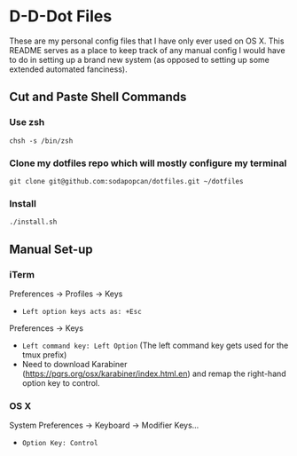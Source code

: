# D-D-Dot Files #

These are my personal config files that I have only ever used on OS X.  This
README serves as a place to keep track of any manual config I would have to do
in setting up a brand new system (as opposed to setting up some extended
automated fanciness).

## Cut and Paste Shell Commands

### Use zsh
`chsh -s /bin/zsh`

### Clone my dotfiles repo which will mostly configure my terminal
`git clone git@github.com:sodapopcan/dotfiles.git ~/dotfiles`

### Install
`./install.sh`

## Manual Set-up

### iTerm
Preferences -> Profiles -> Keys
  - `Left option keys acts as: +Esc`

Preferences -> Keys
  - `Left command key: Left Option`
  (The left command key gets used for the tmux prefix)
  - Need to download Karabiner (https://pqrs.org/osx/karabiner/index.html.en)
    and remap the right-hand option key to control.

### OS X
System Preferences -> Keyboard -> Modifier Keys...
  - `Option Key: Control`

